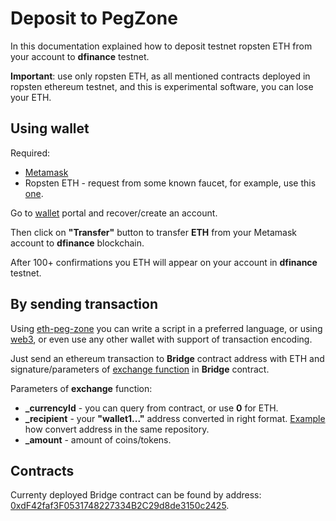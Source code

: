 # Deposit to PegZone

In this documentation explained how to deposit testnet ropsten ETH from your account to **dfinance** testnet.

**Important**: use only ropsten ETH, as all mentioned contracts deployed in ropsten ethereum testnet, and this is experimental software, you can lose your ETH.

## Using wallet

Required:
* [Metamask](https://metamask.io/)
* Ropsten ETH - request from some known faucet, for example, use this [one](https://faucet.ropsten.be/).

Go to [wallet](https://wallet.testnet.dfinance.co) portal and recover/create an account.

Then click on **"Transfer"** button to transfer **ETH** from your Metamask account to **dfinance** blockchain.

After 100+ confirmations you ETH will appear on your account in **dfinance** testnet.

## By sending transaction
Using [eth-peg-zone](https://github.com/dfinance/eth-peg-zone) you can write a script in a preferred language, or using [web3](https://github.com/ethereum/web3.js/), or even use any other wallet with support of transaction encoding. 

Just send an ethereum transaction to **Bridge** contract address with ETH and signature/parameters of [exchange function](https://github.com/dfinance/eth-peg-zone/blob/cf1ded5369af3c021c47f4bcdea76266462e20af/contracts/Bridge.sol#L199) in **Bridge** contract.

Parameters of **exchange** function:
* **_currencyId** - you can query from contract, or use **0** for ETH.
* **_recipient** - your **"wallet1..."** address converted in right format. [Example](https://github.com/dfinance/eth-peg-zone/blob/cf1ded5369af3c021c47f4bcdea76266462e20af/helpers/wb.js) how convert address in the same repository.
* **_amount** - amount of coins/tokens.

## Contracts

Currenty deployed Bridge contract can be found by address: [0xdF42faf3F0531748227334B2C29d8de3150c2425](https://ropsten.etherscan.io/address/0xdF42faf3F0531748227334B2C29d8de3150c2425).
